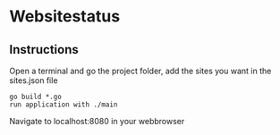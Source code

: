 # Websitestatus

## Instructions
Open a terminal and go the project folder, add the sites you want in the sites.json file
```
go build *.go
run application with ./main
```

Navigate to localhost:8080 in your webbrowser